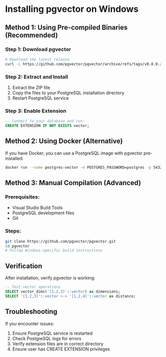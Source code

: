 # Installing pgvector on Windows

## Method 1: Using Pre-compiled Binaries (Recommended)

### Step 1: Download pgvector
```bash
# Download the latest release
curl -L https://github.com/pgvector/pgvector/archive/refs/tags/v0.8.0.zip -o pgvector.zip
```

### Step 2: Extract and Install
1. Extract the ZIP file
2. Copy the files to your PostgreSQL installation directory
3. Restart PostgreSQL service

### Step 3: Enable Extension
```sql
-- Connect to your database and run:
CREATE EXTENSION IF NOT EXISTS vector;
```

## Method 2: Using Docker (Alternative)

If you have Docker, you can use a PostgreSQL image with pgvector pre-installed:

```bash
docker run --name postgres-vector -e POSTGRES_PASSWORD=postgres -p 5432:5432 -d pgvector/pgvector:pg16
```

## Method 3: Manual Compilation (Advanced)

### Prerequisites:
- Visual Studio Build Tools
- PostgreSQL development files
- Git

### Steps:
```bash
git clone https://github.com/pgvector/pgvector.git
cd pgvector
# Follow Windows-specific build instructions
```

## Verification

After installation, verify pgvector is working:

```sql
-- Test vector operations
SELECT vector_dims('[1,2,3]'::vector) as dimensions;
SELECT '[1,2,3]'::vector <-> '[1,2,4]'::vector as distance;
```

## Troubleshooting

If you encounter issues:
1. Ensure PostgreSQL service is restarted
2. Check PostgreSQL logs for errors
3. Verify extension files are in correct directory
4. Ensure user has CREATE EXTENSION privileges
